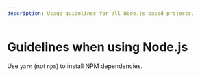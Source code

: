 ```yaml
---
description: Usage guidelines for all Node.js based projects.
---
```


# Guidelines when using Node.js #

Use `yarn` (not `npm`) to install NPM dependencies.

